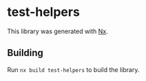 # test-helpers

This library was generated with [Nx](https://nx.dev).

## Building

Run `nx build test-helpers` to build the library.
